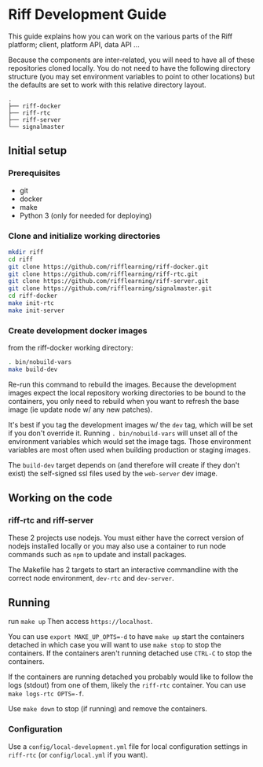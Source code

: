 # Riff Development Guide

This guide explains how you can work on the various parts of the Riff platform; client,
platform API, data API ...

Because the components are inter-related, you will need to have all of these repositories
cloned locally. You do not need to have the following directory structure (you may set
environment variables to point to other locations) but the defaults are set to work with
this relative directory layout.

```
.
├── riff-docker
├── riff-rtc
├── riff-server
└── signalmaster
```

## Initial setup

### Prerequisites

- git
- docker
- make
- Python 3 (only for needed for deploying)

### Clone and initialize working directories

```sh
mkdir riff
cd riff
git clone https://github.com/rifflearning/riff-docker.git
git clone https://github.com/rifflearning/riff-rtc.git
git clone https://github.com/rifflearning/riff-server.git
git clone https://github.com/rifflearning/signalmaster.git
cd riff-docker
make init-rtc
make init-server
```

### Create development docker images

from the riff-docker working directory:

```sh
. bin/nobuild-vars
make build-dev
```

Re-run this command to rebuild the images. Because the development images expect
the local repository working directories to be bound to the containers, you only
need to rebuild when you want to refresh the base image (ie update node w/ any new
patches).

It's best if you tag the development images w/ the `dev` tag, which will be set if
you don't override it. Running `. bin/nobuild-vars` will unset all of the environment
variables which would set the image tags. Those environment variables are most often
used when building production or staging images.

The `build-dev` target depends on (and therefore will create if they don't exist)
the self-signed ssl files used by the `web-server` dev image.

## Working on the code

### riff-rtc and riff-server

These 2 projects use nodejs. You must either have the correct version of nodejs
installed locally or you may also use a container to run node commands such as
`npm` to update and install packages.

The Makefile has 2 targets to start an interactive commandline with the correct
node environment, `dev-rtc` and `dev-server`.


## Running

run `make up` Then access `https://localhost`.

You can use `export MAKE_UP_OPTS=-d` to have `make up` start the containers
detached in which case you will want to use `make stop` to stop the containers.
If the containers aren't running detached use `CTRL-C` to stop the containers.

If the containers are running detached you probably would like to follow the
logs (stdout) from one of them, likely the `riff-rtc` container. You can use
`make logs-rtc OPTS=-f`.

Use `make down` to stop (if running) and remove the containers.

### Configuration

Use a `config/local-development.yml` file for local configuration settings in
`riff-rtc` (or `config/local.yml` if you want).
